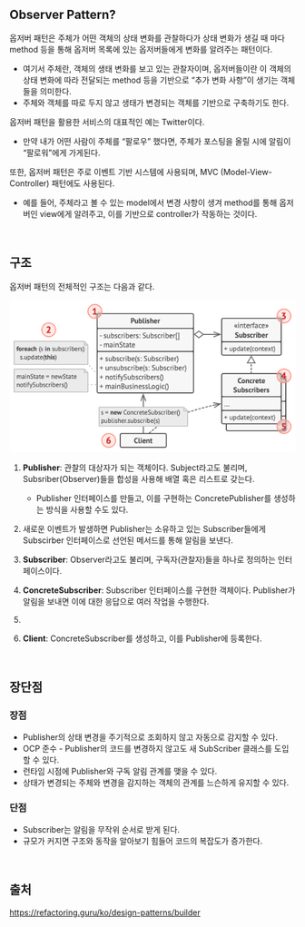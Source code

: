 ## Observer Pattern?

옵저버 패턴은 주체가 어떤 객체의 상태 변화를 관찰하다가 상태 변화가 생길 때 마다 method 등을 통해 옵저버 목록에 
있는 옵저버들에게 변화를 알려주는 패턴이다.
- 여기서 주체란, 객체의 생태 변화를 보고 있는 관찰자이며, 옵저버들이란 이 객체의 상태 변화에 따라 전달되는 method 
등을 기반으로 “추가 변화 사항”이 생기는 객체들을 의미한다.
- 주체와 객체를 따로 두지 않고 생태가 변경되는 객체를 기반으로 구축하기도 한다.

옵저버 패턴을 활용한 서비스의 대표적인 예는 Twitter이다.
- 만약 내가 어떤 사람이 주체를 “팔로우” 했다면, 주체가 포스팅을 올릴 시에 알림이 “팔로워”에게 가게된다.

또한, 옵저버 패턴은 주로 이벤트 기반 시스템에 사용되며, MVC (Model-View-Controller) 패턴에도 사용된다.
- 예를 들어, 주체라고 볼 수 있는 model에서 변경 사항이 생겨 method를 통해 옵저버인 view에게 알려주고, 이를 
기반으로 controller가 작동하는 것이다.

<br>

## 구조

옵저버 패턴의 전체적인 구조는 다음과 같다.

![observer.png](observer.png)

1. **Publisher**: 관찰의 대상자가 되는 객체이다. Subject라고도 불리며, Subsriber(Observer)들을 합성을 사용해 배열 혹은 리스트로 갖는다.
    - Publisher 인터페이스를 만들고, 이를 구현하는 ConcretePublisher를 생성하는 방식을 사용할 수도 있다.

2. 새로운 이벤트가 발생하면 Publisher는 소유하고 있는 Subscriber들에게 Subscirber 인터페이스로 선언된 메서드를 
통해 알림을 보낸다.

3. **Subscriber**: Observer라고도 불리며, 구독자(관찰자)들을 하나로 정의하는 인터페이스이다.

4. **ConcreteSubscriber**: Subscriber 인터페이스를 구현한 객체이다. Publisher가 알림을 보내면 이에 대한 
응답으로 여러 작업을 수행한다.
5. 

6. **Client**: ConcreteSubscriber를 생성하고, 이를 Publisher에 등록한다.

<br>

## 장단점

### 장점

- Publisher의 상태 변경을 주기적으로 조회하지 않고 자동으로 감지할 수 있다.
- OCP 준수 - Publisher의 코드를 변경하지 않고도 새 SubScriber 클래스를 도입할 수 있다.
- 런타임 시점에 Publisher와 구독 알림 관계를 맺을 수 있다.
- 상태가 변경되는 주체와 변경을 감지하는 객체의 관계를 느슨하게 유지할 수 있다.

### 단점

- Subscriber는 알림을 무작위 순서로 받게 된다.
- 규모가 커지면 구조와 동작을 알아보기 힘들어 코드의 복잡도가 증가한다.

<br>

## 출처
https://refactoring.guru/ko/design-patterns/builder